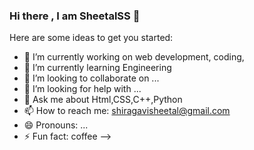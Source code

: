 ### Hi there , I am SheetalSS 👋



Here are some ideas to get you started:

- 🔭 I’m currently working on web development, coding,
- 🌱 I’m currently learning Engineering
- 👯 I’m looking to collaborate on ...
- 🤔 I’m looking for help with ...
- 💬 Ask me about Html,CSS,C++,Python
- 📫 How to reach me: shiragavisheetal@gmail.com
- 😄 Pronouns: ...
- ⚡ Fun fact: coffee
-->
